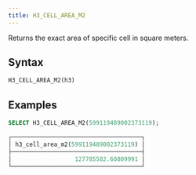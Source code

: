 ```yaml
---
title: H3_CELL_AREA_M2
---
```


Returns the exact area of specific cell in square meters.

## Syntax

```sql
H3_CELL_AREA_M2(h3)
```

## Examples

```sql
SELECT H3_CELL_AREA_M2(599119489002373119);

┌─────────────────────────────────────┐
│ h3_cell_area_m2(599119489002373119) │
├─────────────────────────────────────┤
│                  127785582.60809991 │
└─────────────────────────────────────┘
```